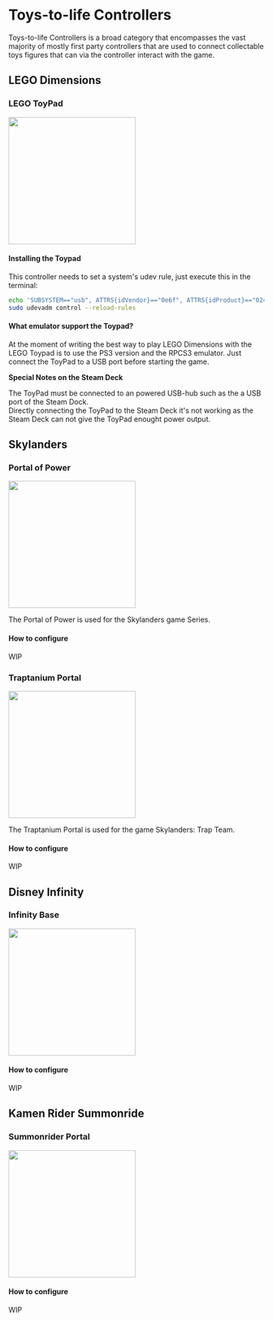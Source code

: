# Toys-to-life Controllers

Toys-to-life Controllers is a broad category that encompasses the vast majority of mostly first party controllers that are used to connect collectable toys figures that can via the controller interact with the game.

## LEGO Dimensions

### LEGO ToyPad

<img src="../../wiki_images/controllers/lego-toypad.png" width="250">

#### Installing the Toypad

This controller needs to set a system's udev rule, just execute this in the terminal:
```bash
echo 'SUBSYSTEM=="usb", ATTRS{idVendor}=="0e6f", ATTRS{idProduct}=="0241", MODE="0666"' | sudo tee -a /etc/udev/rules.d/71-toypad.rules > /dev/null
sudo udevadm control --reload-rules
```

#### What emulator support the Toypad?
At the moment of writing the best way to play LEGO Dimensions with the LEGO Toypad is to use the PS3 version and the RPCS3 emulator.
Just connect the ToyPad to a USB port before starting the game.

**Special Notes on the Steam Deck**

The ToyPad must be connected to an powered USB-hub such as the a USB port of the Steam Dock. <br>
Directly connecting the ToyPad to the Steam Deck it's not working as the Steam Deck can not give the ToyPad enought power output.

## Skylanders

### Portal of Power

<img src="../../wiki_images/controllers/portal-of-power.png" width="250">

The Portal of Power is used for the Skylanders game Series.

#### How to configure
WIP


### Traptanium Portal

<img src="../../wiki_images/controllers/traptanium-portal.png" width="250">

The Traptanium Portal is used for the game Skylanders: Trap Team.

#### How to configure
WIP

## Disney Infinity

### Infinity Base

<img src="../../wiki_images/controllers/disney-infinity-base.png" width="250">

#### How to configure
WIP

## Kamen Rider Summonride

### Summonrider Portal

<img src="../../wiki_images/controllers/kamen-rider summonride-portal.png" width="250">

#### How to configure
WIP
